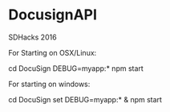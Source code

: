 # DocusignAPI
SDHacks 2016

For Starting on OSX/Linux:

cd DocuSign
DEBUG=myapp:* npm start

For starting on windows:

cd DocuSign
set DEBUG=myapp:* & npm start
